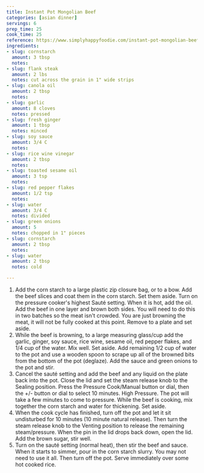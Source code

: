 ```yaml
---
title: Instant Pot Mongolian Beef
categories: [asian dinner]
servings: 6
prep_time: 25
cook_time: 25
reference: https://www.simplyhappyfoodie.com/instant-pot-mongolian-beef/
ingredients:
- slug: cornstarch
  amount: 3 tbsp
  notes:
- slug: flank steak
  amount: 2 lbs
  notes: cut across the grain in 1" wide strips
- slug: canola oil
  amount: 2 tbsp
  notes:
- slug: garlic
  amount: 8 cloves
  notes: pressed
- slug: fresh ginger
  amount: 1 tbsp
  notes: minced
- slug: soy sauce
  amount: 3/4 C
  notes:
- slug: rice wine vinegar
  amount: 2 tbsp
  notes:
- slug: toasted sesame oil
  amount: 3 tsp
  notes:
- slug: red pepper flakes
  amount: 1/2 tsp
  notes:
- slug: water
  amount: 3/4 C
  notes: divided
- slug: green onions
  amount: 5
  notes: chopped in 1" pieces
- slug: cornstarch
  amount: 2 tbsp
  notes:
- slug: water
  amount: 2 tbsp
  notes: cold

---
```


1. Add the corn starch to a large plastic zip closure bag, or to a bow. Add the beef slices and coat them in the corn starch. Set them aside. Turn on the pressure cooker's highest Sauté setting. When it is hot, add the oil. Add the beef in one layer and brown both sides. You will need to do this in two batches so the meat isn't crowded. You are just browning the meat, it will not be fully cooked at this point. Remove to a plate and set aside.
4. While the beef is browning, to a large measuring glass/cup add the garlic, ginger, soy sauce, rice wine, sesame oil, red pepper flakes, and 1/4 cup of the water. Mix well. Set aside. Add remaining 1/2 cup of water to the pot and use a wooden spoon to scrape up all of the browned bits from the bottom of the pot (deglaze). Add the sauce and green onions to the pot and stir.
7. Cancel the sauté setting and add the beef and any liquid on the plate back into the pot. Close the lid and set the steam release knob to the Sealing position. Press the Pressure Cook/Manual button or dial, then the +/- button or dial to select 10 minutes. High Pressure. The pot will take a few minutes to come to pressure. While the beef is cooking, mix together the corn starch and water for thickening. Set aside.
11. When the cook cycle has finished, turn off the pot and let it sit undisturbed for 10 minutes (10 minute natural release). Then turn the steam release knob to the Venting position to release the remaining steam/pressure. When the pin in the lid drops back down, open the lid. Add the brown sugar, stir well.
14. Turn on the sauté setting (normal heat), then stir the beef and sauce. When it starts to simmer, pour in the corn starch slurry. You may not need to use it all. Then turn off the pot. Serve immediately over some hot cooked rice.
